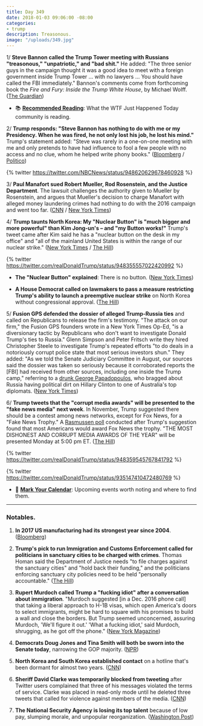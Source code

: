 ```yaml
---
title: Day 349
date: 2018-01-03 09:06:00 -08:00
categories:
- trump
description: Treasonous.
image: "/uploads/349.jpg"
---
```


1/ **Steve Bannon called the Trump Tower meeting with Russians "treasonous," "unpatriotic," and "bad shit."** He added: "The three senior guys in the campaign thought it was a good idea to meet with a foreign government inside Trump Tower ... with no lawyers ... You should have called the FBI immediately." Bannon's comments come from forthcoming book the *Fire and Fury: Inside the Trump White House*, by Michael Wolff. ([The Guardian](https://www.theguardian.com/us-news/2018/jan/03/donald-trump-russia-steve-bannon-michael-wolff))

* 📚 **[Recommended Reading](https://talk.whatthefuckjusthappenedtoday.com/t/reading-recommendations-for-the-resistance-books/648/1)**: What the WTF Just Happened Today community is reading. 

2/ **Trump responds: "Steve Bannon has nothing to do with me or my Presidency. When he was fired, he not only lost his job, he lost his mind."** Trump's statement added: "Steve was rarely in a one-on-one meeting with me and only pretends to have had influence to fool a few people with no access and no clue, whom he helped write phony books." ([Bloomberg](https://www.bloomberg.com/news/articles/2018-01-03/trump-blasts-ex-aide-bannon-says-he-has-lost-his-mind-jbze0ekq) / [Politico](https://www.politico.com/story/2018/01/03/steve-bannon-trump-conflict-322278))

{% twitter https://twitter.com/NBCNews/status/948620629678460928 %}

3/ **Paul Manafort sued Robert Mueller, Rod Rosenstein, and the Justice Department**. The lawsuit challenges the authority given to Mueller by Rosenstein, and argues that Mueller's decision to charge Manafort with alleged money laundering crimes had nothing to do with the 2016 campaign and went too far. ([CNN](https://www.cnn.com/2018/01/03/politics/manafort-lawsuit-robert-mueller-authority/index.html) / [New York Times](https://www.nytimes.com/2018/01/03/us/politics/manafort-lawsuit-mueller.html))

4/ **Trump taunts North Korea: My "Nuclear Button" is "much bigger and more powerful" than Kim Jong-un's – and "my Button works!"** Trump's tweet came after Kim said he has a "nuclear button on the desk in my office" and "all of the mainland United States is within the range of our nuclear strike." ([New York Times](https://www.nytimes.com/2018/01/02/us/politics/trump-tweet-north-korea.html) / [The Hill](http://thehill.com/homenews/administration/367149-trump-i-have-a-much-bigger-button-than-kim-jong-un))

{% twitter https://twitter.com/realDonaldTrump/status/948355557022420992 %}

* **The "Nuclear Button" explained**: There is no button. ([New York Times](https://www.nytimes.com/2018/01/03/world/asia/nuclear-button-trump-north-korea.html))

* **A House Democrat called on lawmakers to pass a measure restricting Trump's ability to launch a preemptive nuclear strike** on North Korea without congressional approval. ([The Hill](http://thehill.com/homenews/house/367201-house-dem-calls-for-legislation-to-restrict-trumps-ability-to-launch))

5/ **Fusion GPS defended the dossier of alleged Trump-Russia ties** and called on Republicans to release the firm's testimony. "The attack on our firm," the Fusion GPS founders wrote in a New York Times Op-Ed, "is a diversionary tactic by Republicans who don't want to investigate Donald Trump's ties to Russia." Glenn Simpson and Peter Fritsch write they hired Christopher Steele to investigate Trump's repeated efforts "to do deals in a notoriously corrupt police state that most serious investors shun." They added: "As we told the Senate Judiciary Committee in August, our sources said the dossier was taken so seriously because it corroborated reports the \[FBI\] had received from other sources, including one inside the Trump camp," referring to a [drunk George Papadopoulos](https://whatthefuckjusthappenedtoday.com/2018/01/02/day-348/#1-a-drunk-george-papadopoulos-bragge), who bragged about Russia having political dirt on Hillary Clinton to one of Australia's top diplomats. ([New York Times](https://www.nytimes.com/2018/01/02/opinion/republicans-investigation-fusion-gps.html))

6/ **Trump tweets that the "corrupt media awards" will be presented to the "fake news media" next week**. In November, Trump suggested there should be a contest among news networks, except for Fox News, for a "Fake News Trophy." A [Rasmussen poll](http://www.rasmussenreports.com/public_content/politics/general_politics/november_2017/the_winner_of_the_1st_annual_fake_news_trophy_is) conducted after Trump's suggestion found that most Americans would award Fox News the trophy. "THE MOST DISHONEST AND CORRUPT MEDIA AWARDS OF THE YEAR" will be presented Monday at 5:00 pm ET. ([The Hill](http://thehill.com/homenews/administration/367156-trump-says-hell-give-dishonest-and-corrupt-media-awards-next-week))

{% twitter https://twitter.com/realDonaldTrump/status/948359545767841792 %}

{% twitter https://twitter.com/realDonaldTrump/status/935147410472480769 %}

* 📆 **[Mark Your Calendar](https://talk.whatthefuckjusthappenedtoday.com/t/mark-your-calendars/448)**: Upcoming events worth noting and where to find them. 

---

### Notables.

1. **In 2017 US manufacturing had its strongest year since 2004**. ([Bloomberg](https://www.bloomberg.com/news/articles/2018-01-03/manufacturing-in-u-s-accelerates-to-cap-best-year-since-2004))

2. **Trump's pick to run Immigration and Customs Enforcement called for politicians in sanctuary cities to be charged with crimes**. Thomas Homan said the Department of Justice needs "to file charges against the sanctuary cities" and "hold back their funding," and the politicians enforcing sanctuary city policies need to be held "personally accountable." ([The Hill](http://thehill.com/homenews/administration/367167-trump-ice-pick-politicians-who-run-sanctuary-cities-should-be-charged))

3. **Rupert Murdoch called Trump a "fucking idiot" after a conversation about immigration**. "Murdoch suggested \[in a Dec. 2016 phone call\] that taking a liberal approach to H-1B visas, which open America's doors to select immigrants, might be hard to square with his promises to build a wall and close the borders. But Trump seemed unconcerned, assuring Murdoch, 'We'll figure it out.' 'What a fucking idiot,' said Murdoch, shrugging, as he got off the phone." ([New York Magazine](http://nymag.com/daily/intelligencer/2018/01/michael-wolff-fire-and-fury-book-donald-trump.html))

4. **Democrats Doug Jones and Tina Smith will both be sworn into the Senate today**, narrowing the GOP majority. ([NPR](https://www.npr.org/2018/01/03/575214687/senate-transforms-with-arrival-of-2-new-democrats))

5. **North Korea and South Korea established contact** on a hotline that's been dormant for almost two years. ([CNN](https://www.cnn.com/2018/01/03/asia/north-korea-south-hotline/index.html))

6. **Sheriff David Clarke was temporarily blocked from tweeting** after Twitter users complained that three of his messages violated the terms of service. Clarke was placed in read-only mode until he deleted three tweets that called for violence against members of the media. ([CNN](https://www.cnn.com/2018/01/02/politics/sheriff-david-clarke-twitter/index.html))

7. **The National Security Agency is losing its top talent** because of low pay, slumping morale, and unpopular reorganization. ([Washington Post](https://www.washingtonpost.com/world/national-security/the-nsas-top-talent-is-leaving-because-of-low-pay-and-battered-morale/2018/01/02/ff19f0c6-ec04-11e7-9f92-10a2203f6c8d_story.html))